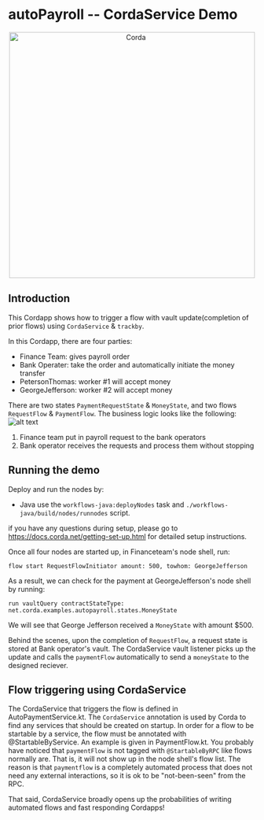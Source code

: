 # autoPayroll -- CordaService Demo
<p align="center">
  <img src="https://www.corda.net/wp-content/uploads/2016/11/fg005_corda_b.png" alt="Corda" width="500">
</p>

## Introduction 
This Cordapp shows how to trigger a flow with vault update(completion of prior flows) using `CordaService` & `trackby`.

In this Cordapp, there are four parties: 
 - Finance Team: gives payroll order
 - Bank Operater: take the order and automatically initiate the money transfer
 - PetersonThomas: worker #1 will accept money
 - GeorgeJefferson: worker #2 will accept money
 
There are two states `PaymentRequestState` & `MoneyState`, and two flows `RequestFlow` & `PaymentFlow`. The business logic looks like the following: 
![alt text](https://github.com/corda/samples/blob/add-samples/autopayroll-CordaService/webpic/Business%20Logic.png)

1. Finance team put in payroll request to the bank operators
2. Bank operator receives the requests and process them without stopping 

## Running the demo 
Deploy and run the nodes by:

- Java use the `workflows-java:deployNodes` task and `./workflows-java/build/nodes/runnodes` script.


if you have any questions during setup, please go to https://docs.corda.net/getting-set-up.html for detailed setup instructions. 

Once all four nodes are started up, in Financeteam's node shell, run: 
```
flow start RequestFlowInitiator amount: 500, towhom: GeorgeJefferson
```
As a result, we can check for the payment at GeorgeJefferson's node shell by running: 
```
run vaultQuery contractStateType: net.corda.examples.autopayroll.states.MoneyState
```
We will see that George Jefferson received a `MoneyState` with amount $500.

Behind the scenes, upon the completion of `RequestFlow`, a request state is stored at Bank operator's vault. The CordaService vault listener picks up the update and calls the `paymentFlow` automatically to send a `moneyState` to the designed reciever.

## Flow triggering using CordaService
The CordaService that triggers the flow is defined in AutoPaymentService.kt. The `CordaService` annotation is used by Corda to find any services that should be created on startup. In order for a flow to be startable by a service, the flow must be annotated with @StartableByService. An example is given in PaymentFlow.kt.
You probably have noticed that `paymentFlow` is not tagged with `@StartableByRPC` like flows normally are. That is, it will not show up in the node shell's flow list. The reason is that `paymentflow` is a completely automated process that does not need any external interactions, so it is ok to be "not-been-seen" from the RPC.

That said, CordaService broadly opens up the probabilities of writing automated flows and fast responding Cordapps! 
